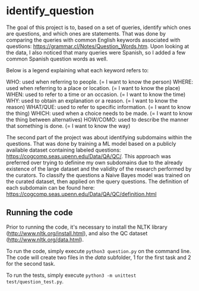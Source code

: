 # identify_question

The goal of this project is to, based on a set of queries, identify which ones are questions, and which ones are statements. That was done by comparing the queries with common English keywords associated with questions: https://grammar.cl/Notes/Question_Words.htm. Upon looking at the data, I also noticed that many queries were Spanish, so I added a few common Spanish question words as well.

Below is a legend explaining what each keyword refers to:

WHO: used when referring to people. (= I want to know the person)
WHERE: used when referring to a place or location. (= I want to know the place)
WHEN: used to refer to a time or an occasion. (= I want to know the time)
WHY: used to obtain an explanation or a reason. (= I want to know the reason)
WHAT/QUE: used to refer to specific information. (= I want to know the thing)
WHICH: used when a choice needs to be made. (= I want to know the thing between alternatives)
HOW/COMO: used to describe the manner that something is done. (= I want to know the way)

The second part of the project was about identifying subdomains within the questions. That was done by training a ML model based on a publicly available dataset containing labeled questions: https://cogcomp.seas.upenn.edu/Data/QA/QC/. This approach was preferred over trying to definine my own subdomains due to the already existence of the large dataset and the validity of the research performed by the curators. 
To classify the questions a Naive Bayes model was trained on the curated dataset, then applied on the query questions. The definition of each subdomain can be found here: https://cogcomp.seas.upenn.edu/Data/QA/QC/definition.html

## Running the code

Prior to running the code, it's necessary to install the NLTK library (http://www.nltk.org/install.html), and also the QC dataset (http://www.nltk.org/data.html).

To run the code, simply execute `python3 question.py` on the command line. The code will create two files in the _data_ subfolder, 1 for the first task and 2 for the second task.

To run the tests, simply execute `python3 -m unittest test/question_test.py`.
